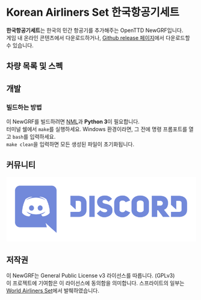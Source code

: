 # Korean Airliners Set 한국항공기세트
**한국항공기세트**는 한국의 민간 항공기를 추가해주는 OpenTTD NewGRF입니다.  
게임 내 온라인 콘텐츠에서 다운로드하거나, [Github release 페이지](https://github.com/GBLINER/KoreanAirlinersSet/releases)에서 다운로드할 수 있습니다.
## 차량 목록 및 스펙

## 개발
### 빌드하는 방법
이 NewGRF를 빌드하려면 [NML](https://github.com/OpenTTD/nml)과 **Python 3**이 필요합니다.  
터미널 쉘에서 ``make``를 실행하세요. Windows 환경이라면, 그 전에 명령 프롬포트를 열고 ``bash``를 입력하세요.  
``make clean``을 입력하면 모든 생성된 파일이 초기화됩니다.

## 커뮤니티
[![디스코드로고](https://github.com/evepoi/YST/blob/minengallery/docs/img/discord_logo.png)](https://discord.gg/WNrjUatFkz)

## 저작권
이 NewGRF는 General Public License v3 라이선스를 따릅니다. (GPLv3) <br>
이 프로젝트에 기여함은 이 라이선스에 동의함을 의미합니다.
스프라이트의 일부는 [World Airliners Set](https://www.tt-forums.net/viewtopic.php?t=39227)에서 발췌하였습니다.
